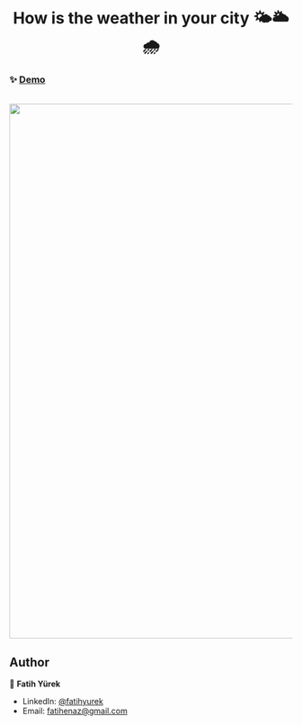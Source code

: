 <h1 align="center">How is the weather in your city 🌤🌥🌧</h1>

### ✨ [Demo](https://howisweather.netlify.app/)

  </br>
<a href='https://howisweather.netlify.app/' target='_blank' align="center">
  <img src='https://user-images.githubusercontent.com/81515422/141353566-a53750ea-7b51-4681-a611-40b05495ce2b.gif' width="950" />
</a>


## Author

👤 **Fatih Yürek**

- LinkedIn: [@fatihyurek](https://www.linkedin.com/in/fatihyurek/)
- Email: fatihenaz@gmail.com


